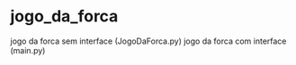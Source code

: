 # jogo_da_forca

jogo da forca sem interface (JogoDaForca.py)
jogo da forca com interface (main.py)
